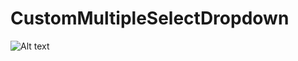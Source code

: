 CustomMultipleSelectDropdown
============================

![Alt text](/path/to/img.jpg "Optional title")
